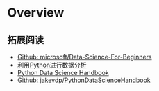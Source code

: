 # Overview

## 拓展阅读

- [Github: microsoft/Data-Science-For-Beginners](https://github.com/Microsoft/Data-Science-For-Beginners)
- [利用Python进行数据分析](https://book.douban.com/subject/25779298/)
- [Python Data Science Handbook](https://book.douban.com/subject/26600459/)
- [Github: jakevdp/PythonDataScienceHandbook](https://github.com/jakevdp/PythonDataScienceHandbook)